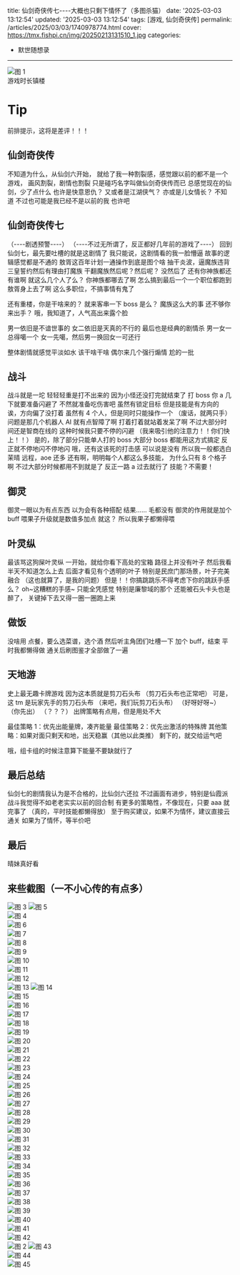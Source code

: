 title: 仙剑奇侠传七----大概也只剩下情怀了（多图杀猫）
date: '2025-03-03 13:12:54'
updated: '2025-03-03 13:12:54'
tags: [游戏, 仙剑奇侠传]
permalink: /articles/2025/03/03/1740978774.html
cover: https://tmx.fishpi.cn/img/20250213131510_1.jpg
categories:

- 默世随想录

---

![图 1](https://tmx.fishpi.cn/img/20250303123330_1.jpg)  
游戏时长镇楼

# Tip

前排提示，这将是差评！！！

## 仙剑奇侠传

不知道为什么，从仙剑六开始，
就给了我一种割裂感，感觉跟以前的都不是一个游戏，
画风割裂，剧情也割裂
只是碰巧名字叫做仙剑奇侠传而已
总感觉现在的仙剑，少了点什么
也许是快意恩仇？
又或者是江湖侠气？
亦或是儿女情长？
不知道
不过也可能是我已经不是以前的我
也许吧

## 仙剑奇侠传七

（----剧透预警----）
（----不过无所谓了，反正都好几年前的游戏了----）
回到仙剑七，最先要吐槽的就是这剧情了
我只能说，这剧情看的我一脸懵逼
故事的逻辑感觉都是不通的
敖胥这百年计划一通操作到底是图个啥
抽干炎波，逼魔族违背三皇誓约然后有理由打魔族
干翻魔族然后呢？然后呢？
没然后了
还有你神族都还有谁啊
就这么几个人了么？
你神族都哪去了啊
怎么搞到最后一个一个职位都跑到敖胥身上去了啊
这么多职位，不搞事情有鬼了

还有重楼，你是干啥来的？
就来客串一下 boss 是么？
魔族这么大的事
还不够你来出手？
哦，我知道了，人气高出来露个脸

男一依旧是不谙世事的
女二依旧是天真的不行的
最后也是经典的剧情杀
男一女一总得噶一个
女一先噶，然后男一换回女一可还行

整体剧情就感觉平淡如水
该干啥干啥
偶尔来几个强行煽情
尬的一批

## 战斗

战斗就是一坨
轻轻轻重是打不出来的
因为小怪还没打完就结束了
打 boss 你 a 几下就要准备闪避了
不然就准备吃伤害吧
虽然有锁定目标
但是技能是有方向的
诶，方向偏了没打着
虽然有 4 个人，但是同时只能操作一个
（废话，就两只手）
问题是那几个机器人 AI 就有点智障了啊
打着打着就站着发呆了啊
不过大部分时间还是智商在线的
这种时候我只要不停的闪避
（我来吸引他的注意力！！你们快上！！）
是的，除了部分只能单人打的 boss
大部分 boss 都能用这方式搞定
反正就不停地闪不停地闪
哦，还有这该死的打击感
可以说是没有
所以我一般都选白茉晴
远程，aoe 还多
还有啊，明明每个人都这么多技能，
为什么只有 8 个格子啊
不过大部分时候都用不到就是了
反正一路 a 过去就行了
技能？不需要！

## 御灵

御灵一眼以为有点东西
以为会有各种搭配
结果……
毛都没有
御灵的作用就是加个 buff
喂果子升级就是数值多加点
就这？
所以我果子都懒得喂

## 叶灵纵

最该骂这狗屎叶灵纵
一开始，就给你看下高处的宝箱
路径上并没有叶子
然后我看半天不知道怎么上去
后面才看见有个透明的叶子
特别是民庶门那场景，叶子完美融合
（这也就算了，是我的问题）
但是！！你搞跳跳乐不得考虑下你的跳跃手感么？
oh~这糟糕的手感~
只能全凭感觉
特别是廉黎域的那个
还能被石头卡头也是醉了，
关键掉下去又得一圈一圈跑上来

## 做饭

没啥用
点餐，要么选菜谱，选个酒
然后听主角团们吐槽一下
加个 buff，结束
平时我都懒得做
通关后刷图鉴才全部做了一遍

## 天地游

史上最无趣卡牌游戏
因为这本质就是剪刀石头布
（剪刀石头布也正常吧）
可是，这 tm 是玩家先手的剪刀石头布
（来吧，我们玩剪刀石头布）
（好呀好呀~）
（你先出）
（？？？）
出牌策略有点用，但是用处不大

最佳策略 1：优先出能量牌，凑齐能量
最佳策略 2：优先出激活的特殊牌
其他策略：如果对面只剩天和地，出天稳赢（其他以此类推）
剩下的，就交给运气吧

哦，组卡组的时候注意算下能量不要缺就行了

## 最后总结

仙剑七的剧情我认为是不合格的，比仙剑六还拉
不过画面有进步，特别是仙霞派
战斗我觉得不如老老实实以前的回合制
有更多的策略性，不像现在，只要 aaa 就完事了
（真的，平时技能都懒得放）
至于购买建议，如果不为情怀，建议直接云通关
如果为了情怀，等半价吧

## 最后

晴妹真好看

## 来些截图（一不小心传的有点多）

![图 3](https://tmx.fishpi.cn/img/20250211130755_1.jpg)
![图 5](https://tmx.fishpi.cn/img/20250212130710_1.jpg)  
![图 4](https://tmx.fishpi.cn/img/20250212132236_1.jpg)  
![图 6](https://tmx.fishpi.cn/img/20250213130107_1.jpg)  
![图 7](https://tmx.fishpi.cn/img/20250213131514_1.jpg)  
![图 8](https://tmx.fishpi.cn/img/20250213131908_1.jpg)  
![图 9](https://tmx.fishpi.cn/img/20250214130430_1.jpg)  
![图 10](https://tmx.fishpi.cn/img/20250214132903_1.jpg)  
![图 11](https://tmx.fishpi.cn/img/20250215213040_1.jpg)  
![图 12](https://tmx.fishpi.cn/img/20250215214423_1.jpg)  
![图 13](https://tmx.fishpi.cn/img/20250215214630_1.jpg)
![图 14](https://tmx.fishpi.cn/img/20250215215308_1.jpg)  
![图 15](https://tmx.fishpi.cn/img/20250215220237_1.jpg)  
![图 16](https://tmx.fishpi.cn/img/20250215220240_1.jpg)  
![图 17](https://tmx.fishpi.cn/img/20250217125420_1.jpg)  
![图 18](https://tmx.fishpi.cn/img/20250218125619_1.jpg)  
![图 19](https://tmx.fishpi.cn/img/20250219125452_1.jpg)  
![图 20](https://tmx.fishpi.cn/img/20250220130442_1.jpg)  
![图 21](https://tmx.fishpi.cn/img/20250220130700_1.jpg)  
![图 22](https://tmx.fishpi.cn/img/20250220132739_1.jpg)  
![图 23](https://tmx.fishpi.cn/img/20250220132749_1.jpg)  
![图 24](https://tmx.fishpi.cn/img/20250221125632_1.jpg)  
![图 25](https://tmx.fishpi.cn/img/20250222184614_1.jpg)  
![图 26](https://tmx.fishpi.cn/img/20250222190757_1.jpg)  
![图 27](https://tmx.fishpi.cn/img/20250222191730_1.jpg)  
![图 28](https://tmx.fishpi.cn/img/20250222192311_1.jpg)  
![图 29](https://tmx.fishpi.cn/img/20250222215931_1.jpg)  
![图 30](https://tmx.fishpi.cn/img/20250224125418_1.jpg)  
![图 31](https://tmx.fishpi.cn/img/20250224125625_1.jpg)  
![图 32](https://tmx.fishpi.cn/img/20250224131245_1.jpg)  
![图 33](https://tmx.fishpi.cn/img/20250224132207_1.jpg)  
![图 34](https://tmx.fishpi.cn/img/20250225124451_1.jpg)  
![图 35](https://tmx.fishpi.cn/img/20250228123826_1.jpg)  
![图 36](https://tmx.fishpi.cn/img/20250228124230_1.jpg)  
![图 37](https://tmx.fishpi.cn/img/20250228124429_1.jpg)  
![图 38](https://tmx.fishpi.cn/img/20250228215325_1.jpg)  
![图 39](https://tmx.fishpi.cn/img/20250228224326_1.jpg)  
![图 40](https://tmx.fishpi.cn/img/20250228224414_1.jpg)  
![图 41](https://tmx.fishpi.cn/img/20250228224439_1.jpg)  
![图 42](https://tmx.fishpi.cn/img/20250228224717_1.jpg)  
![图 2](https://tmx.fishpi.cn/img/20250228224831_1.jpg)
![图 43](https://tmx.fishpi.cn/img/20250228225028_1.jpg)  
![图 44](https://tmx.fishpi.cn/img/20250228225841_1.jpg)  
![图 45](https://tmx.fishpi.cn/img/20250228225911_1.jpg)
